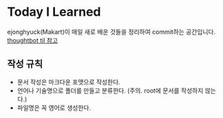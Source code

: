 # Today I Learned
ejonghyuck(Makart)이 매일 새로 배운 것들을 정리하여 commit하는 공간입니다. [thoughtbot til 참고](https://github.com/thoughtbot/til)

## 작성 규칙
* 문서 작성은 마크다운 포맷으로 작성한다.
* 언어나 기술명으로 폴더를 만들고 분류한다. (주의. root에 문서를 작성하지 않는다.)
* 파일명은 꼭 영어로 생성한다.
